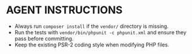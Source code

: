 # AGENT INSTRUCTIONS

- Always run `composer install` if the `vendor/` directory is missing.
- Run the tests with `vendor/bin/phpunit -c phpunit.xml` and ensure they pass before committing.
- Keep the existing PSR-2 coding style when modifying PHP files.
